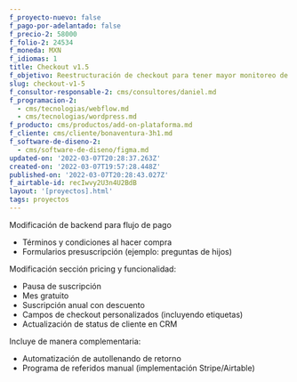 ```yaml
---
f_proyecto-nuevo: false
f_pago-por-adelantado: false
f_precio-2: 58000
f_folio-2: 24534
f_moneda: MXN
f_idiomas: 1
title: Checkout v1.5
f_objetivo: Reestructuración de checkout para tener mayor monitoreo de los clientes
slug: checkout-v1-5
f_consultor-responsable-2: cms/consultores/daniel.md
f_programacion-2:
  - cms/tecnologias/webflow.md
  - cms/tecnologias/wordpress.md
f_producto: cms/productos/add-on-plataforma.md
f_cliente: cms/cliente/bonaventura-3h1.md
f_software-de-diseno-2:
  - cms/software-de-diseno/figma.md
updated-on: '2022-03-07T20:28:37.263Z'
created-on: '2022-03-07T19:57:28.448Z'
published-on: '2022-03-07T20:28:43.027Z'
f_airtable-id: recIwvy2U3n4U2BdB
layout: '[proyectos].html'
tags: proyectos
---
```


Modificación de backend para flujo de pago

*   Términos y condiciones al hacer compra
*   Formularios presuscripción (ejemplo: preguntas de hijos)

Modificación sección pricing y funcionalidad:

*   Pausa de suscripción
*   Mes gratuito
*   Suscripción anual con descuento
*   Campos de checkout personalizados (incluyendo etiquetas)
*   Actualización de status de cliente en CRM

Incluye de manera complementaria:

*   Automatización de autollenando de retorno
*   Programa de referidos manual (implementación Stripe/Airtable)
